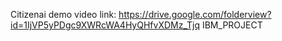 Citizenai demo video link: https://drive.google.com/folderview?id=1IjVP5yPDgc9XWRcWA4HyQHfvXDMz_Tjq
IBM_PROJECT
